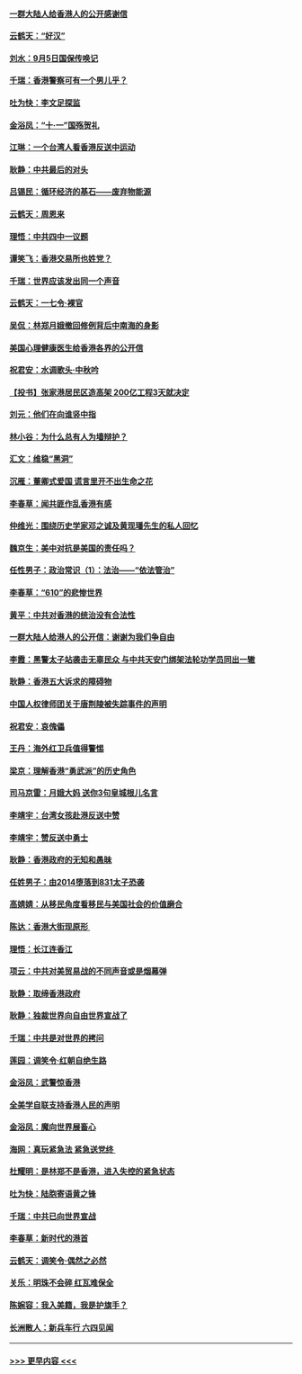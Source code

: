 #### [一群大陆人给香港人的公开感谢信](../pages/nsc993/n11514797.md?t=09130155) 
#### [云鹤天：“好汉”](../pages/nsc993/n11513536.md?t=09130155) 
#### [刘水：9月5日国保传唤记](../pages/nsc993/n11513460.md?t=09130155) 
#### [千瑞：香港警察可有一个男儿乎？](../pages/nsc993/n11513109.md?t=09130155) 
#### [吐为快：李文足探监](../pages/nsc993/n11509622.md?t=09130155) 
#### [金浴凤：“十‧一”国殇贺礼](../pages/nsc993/n11509593.md?t=09130155) 
#### [江琳：一个台湾人看香港反送中运动](../pages/nsc993/n11509211.md?t=09130155) 
#### [耿静：中共最后的对头](../pages/nsc993/n11508308.md?t=09130155) 
#### [吕锡民：循环经济的基石——废弃物能源](../pages/nsc993/n11508212.md?t=09130155) 
#### [云鹤天：周恩来](../pages/nsc993/n11508055.md?t=09130155) 
#### [理悟：中共四中一议题](../pages/nsc993/n11507782.md?t=09130155) 
#### [谭笑飞：香港交易所也姓党？](../pages/nsc993/n11507753.md?t=09130155) 
#### [千瑞：世界应该发出同一个声音](../pages/nsc993/n11507290.md?t=09130155) 
#### [云鹤天：一七令‧裸官](../pages/nsc993/n11507177.md?t=09130155) 
#### [吴侃：林郑月娥撤回修例背后中南海的身影](../pages/nsc993/n11506876.md?t=09130155) 
#### [美国心理健康医生给香港各界的公开信](../pages/nsc993/n11506809.md?t=09130155) 
#### [祝君安：水调歌头‧中秋吟](../pages/nsc993/n11506758.md?t=09130155) 
#### [【投书】张家港居民区造高架 200亿工程3天就决定](../pages/nsc993/n11506682.md?t=09130155) 
#### [刘元：他们在向谁竖中指](../pages/nsc993/n11505384.md?t=09130155) 
#### [林小谷：为什么总有人为墙辩护？](../pages/nsc993/n11505226.md?t=09130155) 
#### [汇文：维稳“黑洞”](../pages/nsc993/n11504347.md?t=09130155) 
#### [沉雁：董卿式爱国 谎言里开不出生命之花](../pages/nsc993/n11503215.md?t=09130155) 
#### [李春草：闻共匪作乱香港有感](../pages/nsc993/n11503072.md?t=09130155) 
#### [仲维光：围绕历史学家邓之诚及黄现璠先生的私人回忆](../pages/nsc993/n11501330.md?t=09130155) 
#### [魏京生：美中对抗是美国的责任吗？](../pages/nsc993/n11500723.md?t=09130155) 
#### [任性男子：政治常识（1）：法治——“依法管治”](../pages/nsc993/n11500791.md?t=09130155) 
#### [李春草：“610”的悲惨世界](../pages/nsc993/n11501141.md?t=09130155) 
#### [黄平：中共对香港的统治没有合法性](../pages/nsc993/n11499473.md?t=09130155) 
#### [一群大陆人给港人的公开信：谢谢为我们争自由](../pages/nsc993/n11500402.md?t=09130155) 
#### [李霞：黑警太子站袭击无辜民众 与中共天安门绑架法轮功学员同出一辙](../pages/nsc993/n11499805.md?t=09130155) 
#### [耿静：香港五大诉求的障碍物](../pages/nsc993/n11497578.md?t=09130155) 
#### [中国人权律师团关于唐荆陵被失踪事件的声明](../pages/nsc993/n11500014.md?t=09130155) 
#### [祝君安：哀傀儡](../pages/nsc993/n11499776.md?t=09130155) 
#### [王丹：海外红卫兵值得警惕](../pages/nsc993/n11498138.md?t=09130155) 
#### [梁京：理解香港“勇武派”的历史角色](../pages/nsc993/n11498006.md?t=09130155) 
#### [司马京雷：月娥大妈  送你3句皇城根儿名言](../pages/nsc993/n11497885.md?t=09130155) 
#### [李靖宇：台湾女孩赴港反送中赞](../pages/nsc993/n11497721.md?t=09130155) 
#### [李靖宇：赞反送中勇士](../pages/nsc993/n11497452.md?t=09130155) 
#### [耿静：香港政府的无知和愚昧](../pages/nsc993/n11494238.md?t=09130155) 
#### [任姓男子：由2014堕落到831太子恐袭](../pages/nsc993/n11496683.md?t=09130155) 
#### [高婧婧：从移民角度看移民与美国社会的价值磨合](../pages/nsc993/n11495757.md?t=09130155) 
#### [陈达：香港大街现原形 ](../pages/nsc993/n11495441.md?t=09130155) 
#### [理悟：长江连香江](../pages/nsc993/n11495377.md?t=09130155) 
#### [项云：中共对美贸易战的不同声音或是烟幕弹](../pages/nsc993/n11494929.md?t=09130155) 
#### [耿静：取缔香港政府](../pages/nsc993/n11494218.md?t=09130155) 
#### [耿静：独裁世界向自由世界宣战了](../pages/nsc993/n11494190.md?t=09130155) 
#### [千瑞：中共是对世界的拷问](../pages/nsc993/n11493021.md?t=09130155) 
#### [莲园：调笑令‧红朝自绝生路](../pages/nsc993/n11493011.md?t=09130155) 
#### [金浴凤：武警惊香港](../pages/nsc993/n11492994.md?t=09130155) 
#### [全美学自联支持香港人民的声明](../pages/nsc993/n11492630.md?t=09130155) 
#### [金浴凤：魔向世界展畜心](../pages/nsc993/n11492599.md?t=09130155) 
#### [海网：真玩紧急法 紧急送党终 ](../pages/nsc993/n11492535.md?t=09130155) 
#### [杜耀明：是林郑不是香港，进入失控的紧急状态](../pages/nsc993/n11491420.md?t=09130155) 
#### [吐为快：陆胞寄语黄之锋](../pages/nsc993/n11491117.md?t=09130155) 
#### [千瑞：中共已向世界宣战](../pages/nsc993/n11490123.md?t=09130155) 
#### [李春草：新时代的港首](../pages/nsc993/n11489864.md?t=09130155) 
#### [云鹤天：调笑令·偶然之必然](../pages/nsc993/n11489701.md?t=09130155) 
#### [关乐：明珠不会碎 红瓦难保全](../pages/nsc993/n11489647.md?t=09130155) 
#### [陈婉容：我入美籍，我是护旗手？](../pages/nsc993/n11487908.md?t=09130155) 
#### [长洲散人：新兵车行 六四见闻](../pages/nsc993/n11487729.md?t=09130155) 

----
#### [ >>> 更早内容 <<< ](../indexes/nsc993-earlier.md)
